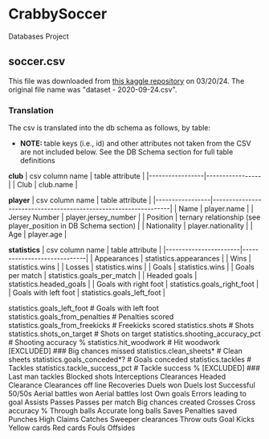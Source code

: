 # CrabbySoccer
Databases Project

## soccer.csv
This file was downloaded from [this kaggle repository](https://www.kaggle.com/code/desalegngeb/english-premier-league-players-statistics/input) on 03/20/24. The original file name was "dataset - 2020-09-24.csv".

### Translation
The csv is translated into the db schema as follows, by table:

* <b>NOTE: </b> table keys (i.e., id) and other attributes not
    taken from the CSV are not included below. See the
    DB Schema section for full table definitions

<b>club</b>
| csv column name | table attribute |
|-----------------|-----------------|
| Club            | club.name       |

<b>player</b>
| csv column name | table attribute                                                 |
|-----------------|-----------------------------------------------------------------|
| Name            | player.name                                                     |
| Jersey Number   | player.jersey_number                                            |
| Position        | ternary relationship (see player_position in DB Schema section) |
| Nationality     | player.nationality                                              |
| Age             | player.age                                                      |

<b>statistics</b>
| csv column name       | table attribute             |
|-----------------------|-----------------------------|
| Appearances           | statistics.appearances      |
| Wins                  | statistics.wins             |
| Losses                | statistics.wins             |
| Goals                 | statistics.wins             |
| Goals per match       | statistics.goals_per_match  |
| Headed goals          | statistics.headed_goals     |
| Goals with right foot | statistics.goals_right_foot |
| Goals with left foot  | statistics.goals_left_foot  |


statistics.goals_left_foot # Goals with left foot
statistics.goals_from_penalties # Penalties scored
statistics.goals_from_freekicks # Freekicks scored
statistics.shots # Shots
statistics.shots_on_target # Shots on target
statistics.shooting_accuracy_pct # Shooting accuracy %
statistics.hit_woodwork # Hit woodwork
[EXCLUDED] ### Big chances missed
statistics.clean_sheets* # Clean sheets
statistics.goals_conceded*? # Goals conceded
statistics.tackles # Tackles
statistics.tackle_success_pct # Tackle success %
[EXCLUDED] ### Last man tackles
Blocked shots
Interceptions
Clearances
Headed Clearance
Clearances off line
Recoveries
Duels won
Duels lost
Successful 50/50s
Aerial battles won
Aerial battles lost
Own goals
Errors leading to goal
Assists
Passes
Passes per match
Big chances created
Crosses
Cross accuracy %
Through balls
Accurate long balls
Saves
Penalties saved
Punches
High Claims
Catches
Sweeper clearances
Throw outs
Goal Kicks
Yellow cards
Red cards
Fouls
Offsides


